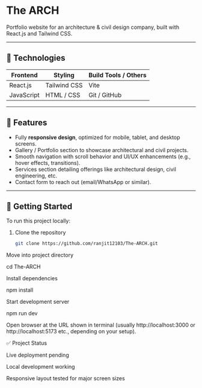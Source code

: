 # The ARCH

Portfolio website for an architecture & civil design company, built with React.js and Tailwind CSS.

---

## 🧰 Technologies

| Frontend | Styling | Build Tools / Others |
|----------|---------|-----------------------|
| React.js | Tailwind CSS | Vite |
| JavaScript | HTML / CSS | Git / GitHub |

---

## 📂 Features

- Fully **responsive design**, optimized for mobile, tablet, and desktop screens.  
- Gallery / Portfolio section to showcase architectural and civil projects.  
- Smooth navigation with scroll behavior and UI/UX enhancements (e.g., hover effects, transitions).  
- Services section detailing offerings like architectural design, civil engineering, etc.  
- Contact form to reach out (email/WhatsApp or similar).  

---

## 🚀 Getting Started

To run this project locally:

1. Clone the repository  
   ```bash
   git clone https://github.com/ranjit12103/The-ARCH.git

Move into project directory

cd The-ARCH


Install dependencies

npm install


Start development server

npm run dev


Open browser at the URL shown in terminal (usually http://localhost:3000 or http://localhost:5173 etc., depending on your setup).

✅ Project Status

 Live deployment pending

 Local development working

 Responsive layout tested for major screen sizes
